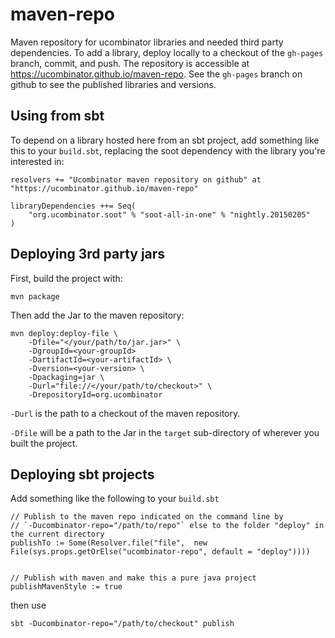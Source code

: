 # maven-repo

Maven repository for ucombinator libraries and needed third party dependencies. To add a library, deploy locally to a checkout of the `gh-pages` branch, commit, and push. The repository is accessible at https://ucombinator.github.io/maven-repo. See the `gh-pages` branch on github to see the published libraries and versions.

## Using from sbt

To depend on a library hosted here from an sbt project, add something like this to your `build.sbt`, replacing the soot dependency with the library you're interested in:

```
resolvers += "Ucombinator maven repository on github" at "https://ucombinator.github.io/maven-repo"

libraryDependencies ++= Seq(
    "org.ucombinator.soot" % "soot-all-in-one" % "nightly.20150205"
)
```

## Deploying 3rd party jars

First, build the project with:

```
mvn package
```

Then add the Jar to the maven repository:

```
mvn deploy:deploy-file \
    -Dfile="</your/path/to/jar.jar>" \
    -DgroupId=<your-groupId>
    -DartifactId=<your-artifactId> \
    -Dversion=<your-version> \
    -Dpackaging=jar \
    -Durl="file://</your/path/to/checkout>" \
    -DrepositoryId=org.ucombinator
```

`-Durl` is the path to a checkout of the maven repository.

`-Dfile` will be a path to the Jar in the `target` sub-directory of wherever you built the project.


## Deploying sbt projects

Add something like the following to your `build.sbt`

```
// Publish to the maven repo indicated on the command line by
// `-Ducombinator-repo="/path/to/repo"` else to the folder "deploy" in the current directory
publishTo := Some(Resolver.file("file",  new File(sys.props.getOrElse("ucombinator-repo", default = "deploy"))))


// Publish with maven and make this a pure java project
publishMavenStyle := true
```

then use

```
sbt -Ducombinator-repo="/path/to/checkout" publish
```
